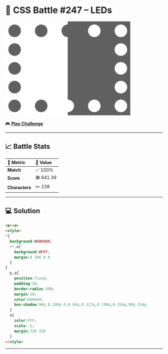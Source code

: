 # 🎯 CSS Battle #247 – **LEDs**

![Target Image](./images/247.png)  

🎮 [**Play Challenge**](https://cssbattle.dev/play/247)

---

## 📈 Battle Stats

| 🧩 Metric      | 🔹 Value  |
| :------------- | :-------- |
| **Match**      | ✅ 100%    |
| **Score**      | 🟢 641.39 |
| **Characters** | ✏️ 238    |

---

## 💻 Solution

```html
<p><a>
<style>
*{
  background:#606060;
  +*,a{
    background:#FFF;
    margin:0 200 0 0
  }
}
  p,a{
    position:fixed;
    padding:20;
    border-radius:50%;
    margin:10;
    color:606060;
    box-shadow:90q 0,180q 0,0 64q,0 127q,0 190q,0 254q,90q 254q
  }
  a{
    color:FFF;
    scale:-1;
    margin:220 320
  }
</style>
```

---
